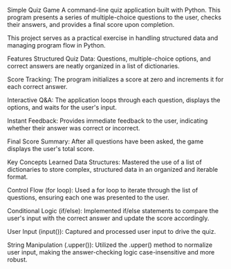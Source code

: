 Simple Quiz Game
A command-line quiz application built with Python. This program presents a series of multiple-choice questions to the user, checks their answers, and provides a final score upon completion.

This project serves as a practical exercise in handling structured data and managing program flow in Python.

Features
Structured Quiz Data: Questions, multiple-choice options, and correct answers are neatly organized in a list of dictionaries.

Score Tracking: The program initializes a score at zero and increments it for each correct answer.

Interactive Q&A: The application loops through each question, displays the options, and waits for the user's input.

Instant Feedback: Provides immediate feedback to the user, indicating whether their answer was correct or incorrect.

Final Score Summary: After all questions have been asked, the game displays the user's total score.

Key Concepts Learned
Data Structures: Mastered the use of a list of dictionaries to store complex, structured data in an organized and iterable format.

Control Flow (for loop): Used a for loop to iterate through the list of questions, ensuring each one was presented to the user.

Conditional Logic (if/else): Implemented if/else statements to compare the user's input with the correct answer and update the score accordingly.

User Input (input()): Captured and processed user input to drive the quiz.

String Manipulation (.upper()): Utilized the .upper() method to normalize user input, making the answer-checking logic case-insensitive and more robust.